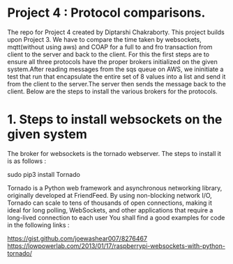 # Project 4 : Protocol comparisons.

The repo for Project 4 created by Diptarshi Chakraborty.
This project builds upon Project 3. We have to compare the time taken by websockets, mqtt(without using aws)
and COAP for a full to and fro transaction from client to the server and back to the client.
For this the first steps are to ensure all three protocols have the proper brokers initialized on the
given system.After reading messages from the sqs queue on AWS, we ininitiate a test that run that
encapsulate the entire set of 8 values into a list and send it from the client to the server.The
server then sends the message back to the client. Below are the steps to install the various brokers
for the protocols. 


# 1. Steps to install websockets on the given system

The broker for websockets is the tornado webserver. The steps to install it is as follows :

sudo pip3 install Tornado


Tornado is a Python web framework and asynchronous networking library, originally developed 
at FriendFeed. By using non-blocking network I/O, Tornado can scale to tens of thousands of 
open connections, making it ideal for long polling, WebSockets, and other applications that 
require a long-lived connection to each user
You shall find a good examples for code in the following links :

https://gist.github.com/joewashear007/8276467
https://lowpowerlab.com/2013/01/17/raspberrypi-websockets-with-python-tornado/










